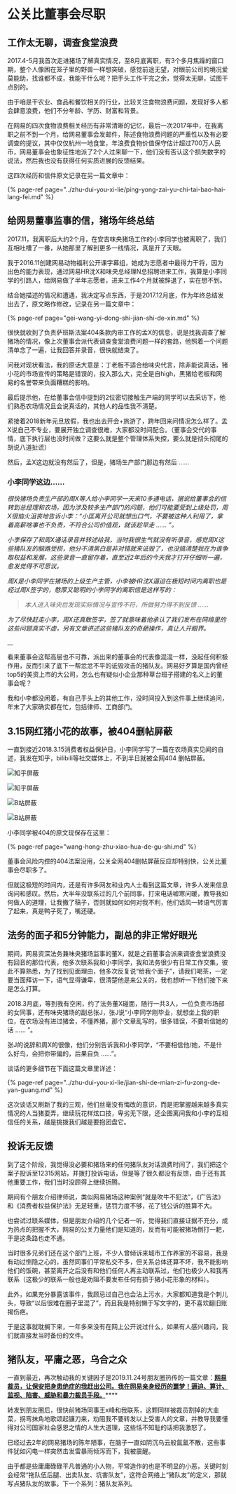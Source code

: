 # 公关比董事会尽职

## 工作太无聊，调查食堂浪费

2017.4-5月我首次走进猪场了解真实情况，至8月底离职，有3个多月焦躁的窗口期，整个人像困在笼子里的野兽一样想突破，感觉前途无望，对眼前公司的境况爱莫能助，找谁都不成，我能干什么呢？把手头工作干完之余，觉得太无聊，试图干点别的。

由于咱是干农业、食品和餐饮相关的行业，比较关注食物浪费问题，发现好多人都会肆意浪费，他们不分年龄、学历、财富和背景。

在网易的四次食物浪费相关经历有非常清晰的记忆，最后一次2017年中，在我离职之前不到一个月，给网易董事会发邮件，陈述食物浪费问题的严重性以及有必要调查的提议，其中仅仅杭州一地食堂，年浪费食物价值保守估计超过700万人民币，网易董事会也象征性地派了2个人过来聊一下，他们没有否认这个损失数字的说法，然后我也没有获得任何实质进展的反馈结果。

这四次经历和信件原文记录在另一篇文章中： 

{% page-ref page="../zhu-dui-you-xi-lie/ping-yong-zai-yu-chi-tai-bao-hai-lang-fei.md" %}

## 给网易董事监事的信，猪场年终总结

2017.11，我离职后大约2个月，在安吉味央猪场工作的小李同学也被离职了，我们互相吐槽了一番，从她那里了解到更多一线情况，真是开了天眼。

我于2016.11创建网易动物福利公开课字幕组，她成为志愿者中最得力干将，因为出色的能力表现，通过网易HR沈X和味央总经理N总招聘进来工作，我算是小李同学的引路人，给网易做了半年志愿者，进来工作4个月就被辞退了，实在想不到。

结合她描述的情况和遭遇，我决定写点东西，于是2017.12月底，作为年终总结发出去了，原文略作修改，记录在另一篇文章中：

{% page-ref page="gei-wang-yi-dong-shi-jian-shi-de-xin.md" %}

很快就收到了负责萨班斯法案404条款内审工作的孟X的信息，说是找我调查了解猪场的情况，像上次董事会派代表调查食堂浪费问题一样的套路，他照着一个问题清单念了一遍，让我回答并录音，很快就结束了。

问我对现状看法，我的原话大意是：丁老板不适合给味央代言，除非能说真话，猪小花的市场宣传的策略是错误的，投入那么大，完全是自high，黑猪给老板和网易的名誉带来负面糟糕的影响。

最后提示他，在给董事会信中提到的2位密切接触生产端的同学可以去采访下，他们熟悉农场情况且会说真话的，其他人的品性我不清楚。

紧接着2018新年元旦放假，我也出去开会+旅游了，跨年回来问情况怎么样了。孟X说自己不专业，要展开独立调查很难，大家都没时间配合。（董事会交代的事情，底下执行层也没时间做？这要么就是整个管理体系失控，要么就是彻头彻尾的胡说八道扯谎）

然后，孟X这边就没有然后了，但是，猪场生产部门那边有然后 ……



### 小李同学这边……

_很快猪场负责生产部的周X等人给小李同学一天来10多通电话，据说给董事会的信转到总经理和农场，因为涉及较多生产部门的问题，他们可能要受到上级处罚，周X很恼火沮丧地告诉小李：“小匡离开公司就想出口气，不要被这种人利用了，拿着高薪啥事也不负责，不符合公司价值观，就该趁早走 …… ”。_

_小李保存了和周X通话录音并转述给我，当时我很生气就没有听录音，感觉周X这些猪队友的脑路受损，他分不清黑白是非对错就来诋毁了，也没搞清楚我在为谁争取权益和发展，这些录音一直留存着，直至近2年后的今天我才打开仔细听一遍，愈发觉得不可思议。_

_周X是小李同学在猪场的上级生产主管，小李被HR沈X逼迫在极短时间内离职也是经过周X签字的，憨厚又聪明的小李同学的离职信是这样写的：_

> _本人进入味央后发现实际情况与宣传不符，所做努力得不到反馈 ……_

_为了尽快赶走小李，周X还真敢签字，签了就意味着他承认了我们发布在网络里的这些问题真实不虚，另有文章讲述这些猪队友的奇葩操作，真让人开眼界。_

\_\_

看来董事会这帮高层也不可靠，派出来的董事会的代表像混混一样，没起任何积极作用，反而引来了底下一帮忿忿不平的诋毁攻击的猪队友。网易好歹算是国内曾经top5的美资上市的大公司，怎么也有疑似小企业那种草台班子搭建的名义上的董事会呢？

我和小李都没闲着，有自己手头上的其他工作，没时间投入到这件事上继续追问，年末了大家确实都在忙，包括律师、工商部门。

## 3.15网红猪小花的故事，被404删帖屏蔽

一直到接近2018.3.15消费者权益保护日，小李同学写了一篇在农场真实见闻的自述，我发在知乎，bilibili等社交媒体上，不到半日就被全网404 删帖屏蔽。



![&#x77E5;&#x4E4E;&#x5C4F;&#x853D;](../.gitbook/assets/zhihu1.png)

![&#x77E5;&#x4E4E;&#x5C4F;&#x853D;](../.gitbook/assets/zhihu2.png)

![B&#x7AD9;&#x5C4F;&#x853D;](../.gitbook/assets/bilibili2.png)

![B&#x7AD9;&#x5C4F;&#x853D;](../.gitbook/assets/bilibili3.png)

小李同学被404的原文现保存在这里：

{% page-ref page="wang-hong-zhu-xiao-hua-de-gu-shi.md" %}

董事会风险内控的404法案没用，公关全网404删帖屏蔽反应却特别快，公关比董事会尽职多了。

但就这极短的时间内，还是有许多网友和业内人士看到这篇文章，许多人发来信息询问和感叹。然后，大半年没联系过的几个前同事，打来电话嘘寒问暖，教导我如何做人的道理，让我撤了稿子，否则就如何如何对我不利，他们话风一转语气厉害了起来，真是鸭子死了，嘴还硬。

## 法务的面子和5分钟能力，副总的非正常好眼光

期间，网易资深法务兼味央猪场监事的董X，就是之前董事会派来调查食堂浪费没有回音的那位代表，他多次联系我和小李同学，我和法务很少有日常工作交集，彼此不算熟悉，为了找到见面理由，他多次反复说“给我个面子”，请我们喝茶，一定要当面拜访一下，语气显得谦卑，很清楚他是来公关的，我也想听一下他们接下来是怎么打算。

2018.3月底，等到我有空闲，约了法务董X碰面，随行一共3人，一位负责市场部的女同事，还有味央猪场的副总张J，张J说“小李同学刚毕业，就想坐上我的职位，在农场没有进过猪舍，不懂养猪，那个文章乱写的，很多错误，不要听信她的话 …… ”。

张J的说辞和周X的很像，他们分别告诉我和小李同学，“不要相信他/她，不是什么好鸟，会把你带偏的，后果自负 ……”。

谈话的更多细节在下面这篇文章里详述：

{% page-ref page="../zhu-dui-you-xi-lie/jian-shi-de-mian-zi-fu-zong-de-yan-guang.md" %}

这次谈话又刷新了我的三观，他们丝毫没有悔改的意识，而是把掌握越来越多真实情况的人当猪耍弄，继续玩花样炫口技，卑劣无下限，还企图离间我和小李的互相信任的关系，越是挑拨我们越是要抱团盘它。

## 投诉无反馈

到了这个阶段，我觉得没必要和猪场来的任何猪队友对话浪费时间了，我们把这个案子投诉至12315网站，并拨打投诉电话，但是等了很久都没有反馈，由于还有其他重要工作，我们当时没顾得上继续折腾。

期间有个朋友介绍律师说，类似网易猪场这种案例“就是吹牛不犯法”，《广告法》和《消费者权益保护法》无足轻重，惩罚力度不够，花了钱公诉的胜算不大。

也尝试过联系媒体，但是朋友介绍的几个记者一听，觉得我们直接证据不充分，成为热点的把握不大，网易的公关力量他们是知道的，反而有可能被猪场倒打一耙，于是这条路也走不通。

当时很多兄弟们还在这个部门上班，不少人曾倾诉来城市工作养家的不容易，我是有动过恻隐之心的，虽然同事们平常私交不多，但关系总体还算不坏，我不能影响他们的饭碗，甚至离开之后没有和他们任何人再主动联系过，他们也极少人和我再联系（这极少的联系一般也是劝阻不要发布任何有损于猪小花形象的材料）。

此外，如果充分暴露该事件，我顾忌过自己也会沾上污水，大家都知道我是个刺儿头，导致“以后很难在圈子里混了”，而且我是特别懒于写文字的，更不喜欢翻旧账揭伤疤。

于是这事就耽搁下来，一年多来没有在网上公开说过什么，如果有人感兴趣问，我们就直接发当时备份的文件。  


## 猪队友，平庸之恶，乌合之众

一直到最近，再次触动我的关键因子是2019.11.24号朋友圈热传的一篇文章：[**网易裁员，让保安把身患绝症的我赶出公司。我在网易亲身经历的噩梦！逼迫、算计、监视、陷害、威胁和暴力裁员手段。**](https://mp.weixin.qq.com/s/FW7uR5t6UMMxgkCcAvk-)\*\*\*\*

转发到朋友圈后，很快前猪场同事王x峰和我联系，这颗同样被裁员割掉的大韭菜，拐弯抹角地歌颂起镰刀来，劝阻我不要转发以上受害人的文章，并教导我要懂得对公司国家社会感恩之情的人生大道理，这些恬不知耻的话把我激怒了。

已经过去2年的网易猪场的陈年陋事，在脑子一直如阴沉乌云般氤氲不散，这些事件犹如闪电一样突然击发雷暴雨倾泻而下，我被震醒。

由于都是些庸庸碌碌平凡普通的小人物，平常造作的也是不明显的小恶，关键时刻会经常“拖队伍后腿、出卖队友、坑害队友”，这符合网络上“猪队友”的定义，那就写点猪队友的故事。下一个系列：猪队友系列。

